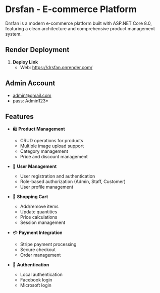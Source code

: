 # Drsfan - E-commerce Platform

Drsfan is a modern e-commerce platform built with ASP.NET Core 8.0, featuring a clean architecture and comprehensive product management system.

## Render Deployment

1. **Deploy Link**
   - Web: https://drsfan.onrender.com/

## Admin Account
- admin@gmail.com
- pass: Admin123*

## Features

- 🛍️ **Product Management**
  - CRUD operations for products
  - Multiple image upload support
  - Category management
  - Price and discount management

- 👤 **User Management**
  - User registration and authentication
  - Role-based authorization (Admin, Staff, Customer)
  - User profile management

- 🛒 **Shopping Cart**
  - Add/remove items
  - Update quantities
  - Price calculations
  - Session management

- 💳 **Payment Integration**
  - Stripe payment processing
  - Secure checkout
  - Order management

- 🔐 **Authentication**
  - Local authentication
  - Facebook login
  - Microsoft login
